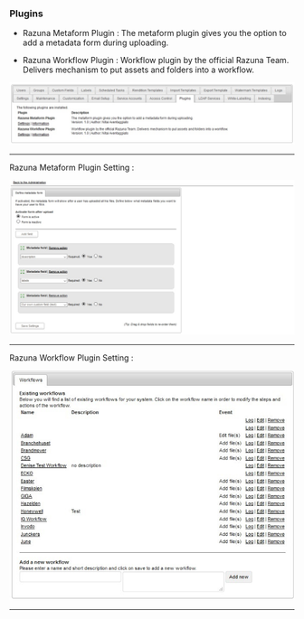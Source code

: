 ### Plugins

* Razuna Metaform Plugin : The metaform plugin gives you the option to add a metadata form during uploading.

* Razuna Workflow Plugin : Workflow plugin by the official Razuna Team. Delivers mechanism to put assets and folders into a workflow.

![](img/admin_plugins.jpg)

___

Razuna Metaform Plugin Setting :

![](img/admin_plugins_Metaform_setting.jpg)


___

Razuna Workflow Plugin Setting :

![](img/admin_plugins_workflow_setting1.jpg)

___